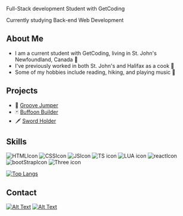 Full-Stack development Student with GetCoding

Currently studying Back-end Web Development

## About Me

- I am a current student with GetCoding, living in St. John's Newfoundland, Canada 🍁
- I've previously worked in both St. John's and Halifax as a cook 🍳
- Some of my hobbies include reading, hiking, and playing music 🥁

## Projects

- 🎵 [Groove Jumper](https://github.com/JWH709/Groove-Jumper)
- 🃏 [Buffoon Builder](https://jwh709.github.io/Buffoon-Builder/)
- 🗡️ [Sword Holder](https://github.com/JWH709/Dark-Forest)


## Skills
![HTMLIcon](https://github.com/JWH709/JWH709/assets/150379654/8e389376-8c6a-4f31-8445-1053cccbda25)
![CSSIcon](https://github.com/JWH709/JWH709/assets/150379654/2c9b1343-e2a9-48d7-900a-787b02104ca1)
![JSIcon](https://github.com/JWH709/JWH709/assets/150379654/1b75f77c-e7a9-46f4-b78b-a0fa2b45afe4)
![TS icon](https://github.com/user-attachments/assets/e61cbb9e-6722-45fc-bd65-7a62282ca95b)
![LUA icon](https://github.com/user-attachments/assets/5e5bf47c-8da8-470d-b919-5e50c960aa9b)
![reactIcon](https://github.com/JWH709/JWH709/assets/150379654/833e0da2-097a-4995-a27f-8ab3c4a43d3a)
![bootStrapIcon](https://github.com/JWH709/JWH709/assets/150379654/7565d804-c137-4bb1-b340-7d6f1deccfa3)
![Three icon](https://github.com/user-attachments/assets/aa2380d3-aa68-47a2-bbc9-389e778a7a32)

[![Top Langs](https://github-readme-stats.vercel.app/api/top-langs/?username=JWH709)](https://github.com/anuraghazra/github-readme-stats)

## Contact

[![Alt Text](https://github.com/JWH709/JWH709/assets/150379654/8124584b-baf1-483d-893e-d2025057f968)](https://www.linkedin.com/in/jack-heneghan-1093222ba/) 
[![Alt Text](https://github.com/JWH709/JWH709/assets/150379654/3e733374-5c27-4f5f-9cec-446232362129)](mailto:jwheneghan@hotmail.com)
